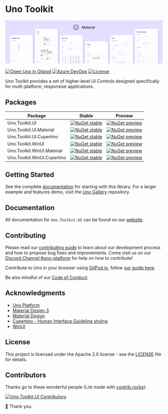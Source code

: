 # Uno Toolkit

<p align="center">
  <img src="doc/assets/material-toolkit-design-system.png" alt="Material Toolkit Design System">
</p>

[![Open Uno in Gitpod](https://gitpod.io/button/open-in-gitpod.svg)](https://gitpod.io/#https://github.com/unoplatform/uno.toolkit.ui)
[![Azure DevOps](https://uno-platform.visualstudio.com/Uno%20Platform/_apis/build/status/Uno%20Platform/Uno.WindowsCommunityToolkit%20-%20CI?branchName=unorel%2F7.1)](https://uno-platform.visualstudio.com/Uno%20Platform/_build/latest?definitionId=14&branchName=unorel%2F7.1)
[![License](https://img.shields.io/badge/License-Apache%202.0-blue.svg)](LICENSE.md)

Uno Toolkit provides a set of higher-level UI Controls designed specifically for multi-platform, responsive applications.

## Packages

Package|Stable|Preview
-|-|-
Uno.Toolkit.UI|[![NuGet stable](https://img.shields.io/nuget/v/Uno.Toolkit.UI?label=stable)](https://www.nuget.org/packages/Uno.Toolkit.UI)|[![NuGet preview](https://img.shields.io/nuget/vpre/Uno.Toolkit.UI?label=preview)](https://www.nuget.org/packages/Uno.Toolkit.UI)
Uno.Toolkit.UI.Material|[![NuGet stable](https://img.shields.io/nuget/v/Uno.Toolkit.UI.Material?label=stable)](https://www.nuget.org/packages/Uno.Toolkit.UI.Material)|[![NuGet preview](https://img.shields.io/nuget/vpre/Uno.Toolkit.UI.Material?label=preview)](https://www.nuget.org/packages/Uno.Toolkit.UI.Material)
Uno.Toolkit.UI.Cupertino|[![NuGet stable](https://img.shields.io/nuget/v/Uno.Toolkit.UI.Cupertino?label=stable)](https://www.nuget.org/packages/Uno.Toolkit.UI.Cupertino)|[![NuGet preview](https://img.shields.io/nuget/vpre/Uno.Toolkit.UI.Cupertino?label=preview)](https://www.nuget.org/packages/Uno.Toolkit.UI.Cupertino)
Uno.Toolkit.WinUI|[![NuGet stable](https://img.shields.io/nuget/v/Uno.Toolkit.WinUI?label=stable)](https://www.nuget.org/packages/Uno.Toolkit.WinUI)|[![NuGet preview](https://img.shields.io/nuget/vpre/Uno.Toolkit.WinUI?label=preview)](https://www.nuget.org/packages/Uno.Toolkit.WinUI)
Uno.Toolkit.WinUI.Material|[![NuGet stable](https://img.shields.io/nuget/v/Uno.Toolkit.WinUI.Material?label=stable)](https://www.nuget.org/packages/Uno.Toolkit.WinUI.Material)|[![NuGet preview](https://img.shields.io/nuget/vpre/Uno.Toolkit.WinUI.Material?label=preview)](https://www.nuget.org/packages/Uno.Toolkit.WinUI.Material)
Uno.Toolkit.WinUI.Cupertino|[![NuGet stable](https://img.shields.io/nuget/v/Uno.Toolkit.WinUI.Cupertino?label=stable)](https://www.nuget.org/packages/Uno.Toolkit.WinUI.Cupertino)|[![NuGet preview](https://img.shields.io/nuget/vpre/Uno.Toolkit.WinUI.Cupertino?label=preview)](https://www.nuget.org/packages/Uno.Toolkit.WinUI.Cupertino)

## Getting Started

See the complete [documentation](#documentation) for starting with this library.
For a larger example and features demo, visit the [Uno Gallery](https://github.com/unoplatform/uno.gallery) repository.

## Documentation

All documentation for `Uno.Toolkit.UI` can be found on our [website](https://platform.uno/docs/articles/external/uno.toolkit.ui/doc/getting-started.html).

## Contributing

Please read our [contributing guide](https://github.com/unoplatform/uno/blob/master/CONTRIBUTING.md) to learn about our development process and how to propose bug fixes and improvements.
Come visit us on our [Discord Channel #uno-platform](https://discord.gg/eBHZSKG) for help on how to contribute!

Contribute to Uno in your browser using [GitPod.io](https://gitpod.io), follow [our guide here](https://platform.uno/docs/articles/features/working-with-gitpod.html).

Be also mindful of our [Code of Conduct](CODE_OF_CONDUCT.md).

## Acknowledgments

- [Uno Platform](https://platform.uno)
- [Material Design 3](https://m3.material.io/)
- [Material Design](https://material.io/design)
- [Cupertino - Human Interface Guideline styling](https://developer.apple.com/design/human-interface-guidelines)
- [WinUI](https://microsoft.github.io/microsoft-ui-xaml/)

## License

This project is licensed under the Apache 2.0 license - see the [LICENSE](LICENSE) file for details.

## Contributors

Thanks go to these wonderful people (List made with [contrib.rocks](https://contrib.rocks)):

[![Uno.Toolkit.UI Contributors](https://contrib.rocks/image?repo=unoplatform/uno.toolkit.ui)](https://github.com/unoplatform/uno.toolkit.ui/graphs/contributors)

💖 Thank you.
